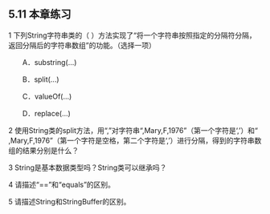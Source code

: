 ## 5.11  本章练习  

1  下列String字符串类的（    ）方法实现了“将一个字符串按照指定的分隔符分隔，返回分隔后的字符串数组”的功能。（选择一项）

&emsp;&emsp;A．substring(...)

&emsp;&emsp;B．split(...)

&emsp;&emsp;C．valueOf(...)

&emsp;&emsp;D．replace(...)

2  使用String类的split方法，用“,”对字符串“,Mary,F,1976”（第一个字符是‘,’）和“ ,Mary,F,1976”（第一个字符是空格，第二个字符是‘,’）进行分隔，得到的字符串数组的结果分别是什么？




3  String是基本数据类型吗？String类可以继承吗？




4  请描述“==”和“equals”的区别。



5  请描述String和StringBuffer的区别。



 